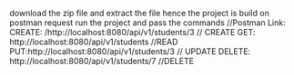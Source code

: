 download the zip file and extract the file 
hence the project is build on postman request 
run the project  and pass the commands 
//Postman Link:
CREATE: 	/http://localhost:8080/api/v1/students/3 // CREATE
	GET: http://localhost:8080/api/v1/students //READ
		PUT:http://localhost:8080/api/v1/students/3 // UPDATE
		DELETE: http://localhost:8080/api/v1/students/7 //DELETE
	
